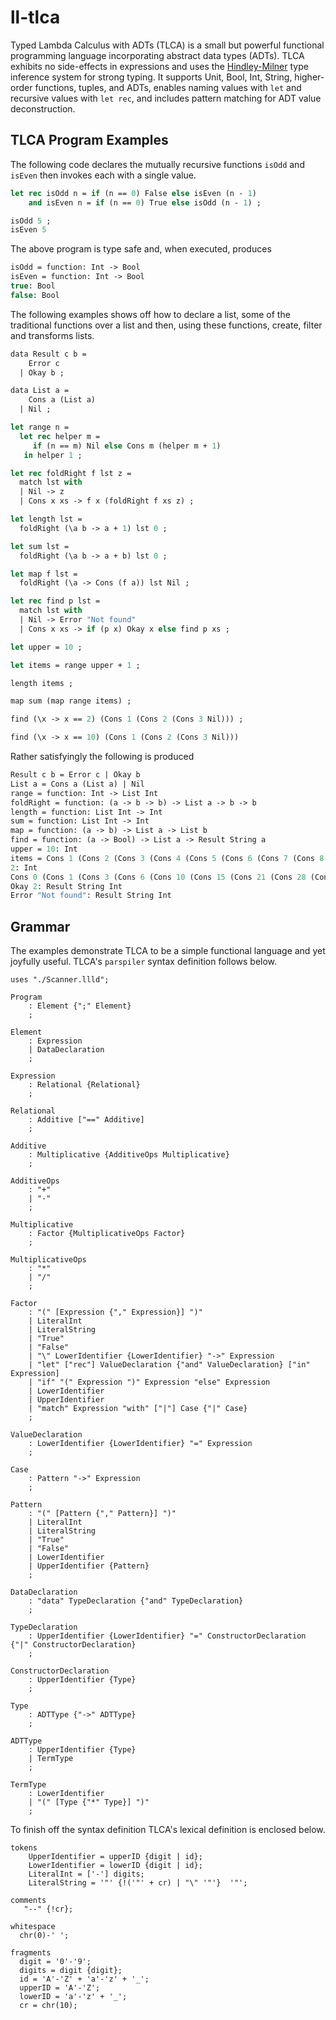 # ll-tlca

Typed Lambda Calculus with ADTs (TLCA) is a small but powerful functional programming language incorporating abstract data types (ADTs). TLCA exhibits no side-effects in expressions and uses the [Hindley-Milner](https://en.wikipedia.org/wiki/Hindley–Milner_type_system) type inference system for strong typing. It supports Unit, Bool, Int, String, higher-order functions, tuples, and ADTs, enables naming values with `let` and recursive values with `let rec`, and includes pattern matching for ADT value deconstruction.

## TLCA Program Examples

The following code declares the mutually recursive functions `isOdd` and `isEven` then invokes each with a single value.

```sml
let rec isOdd n = if (n == 0) False else isEven (n - 1)
    and isEven n = if (n == 0) True else isOdd (n - 1) ;

isOdd 5 ;
isEven 5
```

The above program is type safe and, when executed, produces

```sml
isOdd = function: Int -> Bool
isEven = function: Int -> Bool
true: Bool
false: Bool
```

The following examples shows off how to declare a list, some of the traditional functions over a list and then, using these functions, create, filter and transforms lists.

```sml
data Result c b = 
    Error c 
  | Okay b ;

data List a = 
    Cons a (List a) 
  | Nil ;

let range n = 
  let rec helper m =
     if (n == m) Nil else Cons m (helper m + 1)
   in helper 1 ;

let rec foldRight f lst z =
  match lst with
  | Nil -> z
  | Cons x xs -> f x (foldRight f xs z) ;

let length lst =
  foldRight (\a b -> a + 1) lst 0 ;

let sum lst = 
  foldRight (\a b -> a + b) lst 0 ;

let map f lst =
  foldRight (\a -> Cons (f a)) lst Nil ;

let rec find p lst =
  match lst with
  | Nil -> Error "Not found"
  | Cons x xs -> if (p x) Okay x else find p xs ;

let upper = 10 ;

let items = range upper + 1 ;

length items ;

map sum (map range items) ;

find (\x -> x == 2) (Cons 1 (Cons 2 (Cons 3 Nil))) ;

find (\x -> x == 10) (Cons 1 (Cons 2 (Cons 3 Nil)))
```

Rather satisfyingly the following is produced

```sml
Result c b = Error c | Okay b
List a = Cons a (List a) | Nil
range = function: Int -> List Int
foldRight = function: (a -> b -> b) -> List a -> b -> b
length = function: List Int -> Int
sum = function: List Int -> Int
map = function: (a -> b) -> List a -> List b
find = function: (a -> Bool) -> List a -> Result String a
upper = 10: Int
items = Cons 1 (Cons 2 (Cons 3 (Cons 4 (Cons 5 (Cons 6 (Cons 7 (Cons 8 (Cons 9 (Cons 10 Nil))))))))): List Int
2: Int
Cons 0 (Cons 1 (Cons 3 (Cons 6 (Cons 10 (Cons 15 (Cons 21 (Cons 28 (Cons 36 (Cons 45 Nil))))))))): List Int
Okay 2: Result String Int
Error "Not found": Result String Int
```

## Grammar

The examples demonstrate TLCA to be a simple functional language and yet joyfully useful.  TLCA's `parspiler` syntax definition follows below.

```
uses "./Scanner.llld";

Program
    : Element {";" Element}
    ;

Element
    : Expression
    | DataDeclaration
    ;

Expression
    : Relational {Relational}
    ;

Relational
    : Additive ["==" Additive]
    ;

Additive
    : Multiplicative {AdditiveOps Multiplicative}
    ;

AdditiveOps
    : "+"
    | "-"
    ;

Multiplicative
    : Factor {MultiplicativeOps Factor}
    ;

MultiplicativeOps
    : "*"
    | "/"
    ;

Factor
    : "(" [Expression {"," Expression}] ")"
    | LiteralInt
    | LiteralString
    | "True"
    | "False"
    | "\" LowerIdentifier {LowerIdentifier} "->" Expression
    | "let" ["rec"] ValueDeclaration {"and" ValueDeclaration} ["in" Expression]
    | "if" "(" Expression ")" Expression "else" Expression
    | LowerIdentifier
    | UpperIdentifier
    | "match" Expression "with" ["|"] Case {"|" Case}
    ;

ValueDeclaration
    : LowerIdentifier {LowerIdentifier} "=" Expression
    ;

Case
    : Pattern "->" Expression
    ;

Pattern
    : "(" [Pattern {"," Pattern}] ")"
    | LiteralInt
    | LiteralString
    | "True"
    | "False"
    | LowerIdentifier
    | UpperIdentifier {Pattern}
    ;

DataDeclaration
    : "data" TypeDeclaration {"and" TypeDeclaration}
    ;

TypeDeclaration
    : UpperIdentifier {LowerIdentifier} "=" ConstructorDeclaration {"|" ConstructorDeclaration}
    ;

ConstructorDeclaration
    : UpperIdentifier {Type}
    ;

Type
    : ADTType {"->" ADTType}
    ;

ADTType
    : UpperIdentifier {Type}
    | TermType
    ;

TermType
    : LowerIdentifier
    | "(" [Type {"*" Type}] ")"
    ;
```

To finish off the syntax definition TLCA's lexical definition is enclosed below.

```
tokens
    UpperIdentifier = upperID {digit | id};
    LowerIdentifier = lowerID {digit | id};
    LiteralInt = ['-'] digits;
    LiteralString = '"' {!('"' + cr) | "\" '"'}  '"';

comments
   "--" {!cr};

whitespace
  chr(0)-' ';

fragments
  digit = '0'-'9';
  digits = digit {digit};
  id = 'A'-'Z' + 'a'-'z' + '_';
  upperID = 'A'-'Z';
  lowerID = 'a'-'z' + '_';
  cr = chr(10);
```